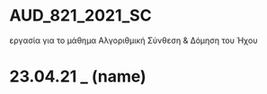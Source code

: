 # AUD_821_2021_SC
εργασία για το μάθημα Αλγοριθμική Σύνθεση &amp; Δόμηση του Ήχου

# 23.04.21 _ (name)
